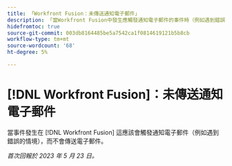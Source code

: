```yaml
---
title: 「Workfront Fusion：未傳送通知電子郵件」
description: 「當Workfront Fusion中發生應觸發通知電子郵件的事件時（例如遇到錯誤的情境），未傳送電子郵件。」
hidefromtoc: true
source-git-commit: 003db8164485be5a7542ca1f0814619121b5b8cb
workflow-type: tm+mt
source-wordcount: '68'
ht-degree: 5%

---
```



# [!DNL Workfront Fusion]：未傳送通知電子郵件

當事件發生在 [!DNL Workfront Fusion] 這應該會觸發通知電子郵件（例如遇到錯誤的情境），而不會傳送電子郵件。

_首次回報於 2023 年 5 月 23 日。_


